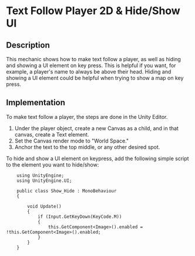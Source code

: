 # Text Follow Player 2D & Hide/Show UI

## Description
This mechanic shows how to make text follow a player, as well as hiding and showing a UI element on key press.
This is helpful if you want, for example, a player's name to always be above their head. Hiding and showing a UI element could
be helpful when trying to show a map on key press.

## Implementation
To make text follow a player, the steps are done in the Unity Editor. 
1. Under the player object, create a new Canvas as a child, and in that canvas, create a Text element. 
2. Set the Canvas render mode to "World Space."
3. Anchor the text to the top middle, or any other desired spot.

To hide and show a UI element on keypress, add the following simple script to the element you want to hide/show:

        using UnityEngine;
        using UnityEngine.UI;

        public class Show_Hide : MonoBehaviour
        {
        
            void Update()
            {
                if (Input.GetKeyDown(KeyCode.M))
                {
                    this.GetComponent<Image>().enabled = !this.GetComponent<Image>().enabled;
                }
            }
        }
